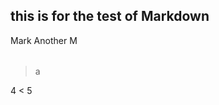 ## this is for the test of Markdown

<table>
	<tr>
	Mark
	</tr>
	<tr>
	Another M
	</tr>
</table>

 > a

4 < 5


